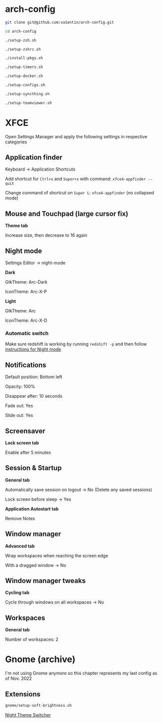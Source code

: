 # arch-config

```bash
git clone git@github.com:va1entin/arch-config.git

cd arch-config

./setup-zsh.sh

./setup-zshrc.sh

./install-pkgs.sh

./setup-timers.sh

./setup-docker.sh

./setup-configs.sh

./setup-syncthing.sh

./setup-teamviewer.sh
```

# XFCE

Open Settings Manager and apply the following settings in respective categories

## Application finder

Keyboard -> Application Shortcuts

Add shortcut for `Ctrl+x` and `Super+x` with command: `xfce4-appfinder --quit`

Change command of shortcut on `Super L`: `xfce4-appfinder` (no collapsed mode)

## Mouse and Touchpad (large cursor fix)

**Theme tab**

Increase size, then decrease to 16 again

## Night mode

Settings Editor -> night-mode

**Dark**

GtkTheme: Arc-Dark

IconTheme: Arc-X-P

**Light**

GtkTheme: Arc

IconTheme: Arc-X-D

### Automatic switch

Make sure redshift is working by running `redshift -p` and then follow [instructions for Night mode](https://github.com/bimlas/xfce4-night-mode#readme)

## Notifications

Default position: Bottom left

Opacity: 100%

Disappear after: 10 seconds

Fade out: Yes

Slide out: Yes

## Screensaver

**Lock screen tab**

Enable after 5 minutes

## Session & Startup

**General tab**

Automatically save session on logout -> No (Delete any saved sessions)

Lock screen before sleep -> Yes

**Application Autostart tab**

Remove Notes

## Window manager

**Advanced tab**

Wrap workspaces when reaching the screen edge

With a dragged window -> No

## Window manager tweaks

**Cycling tab**

Cycle through windows on all workspaces -> No

## Workspaces

**General tab**

Number of workspaces: 2

# Gnome (archive)

I'm not using Gnome anymore so this chapter represents my last config as of Nov. 2022

## Extensions

```bash
gnome/setup-soft-brightness.sh
```

[Night Theme Switcher](https://extensions.gnome.org/extension/2236/night-theme-switcher/)

